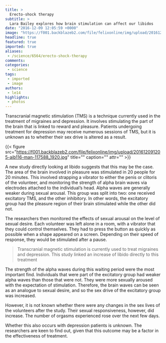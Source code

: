 ```yaml
---
title: >
  Erecto-shock therapy
subtitle: >
  Lara Bailey explores how brain stimulation can affect our libidos
date: "2016-12-09 12:05:59 +0000"
image: "https://f001.backblazeb2.com/file/felixonline/img/upload/201612091204-aib116-9163839223_a0527f5cc3_b.jpg"
headline: true
featured: true
imported: true
aliases:
 - /science/6564/erecto-shock-therapy
comments:
categories:
 - science
tags:
 - imported
 - image
authors:
 - le14
highlights:
 - photos
---
```


Transcranial magnetic stimulation (TMS) is a technique currently used in the treatment of migraines and depression. It involves stimulating the part of the brain that is linked to reward and pleasure. Patients undergoing treatment for depression may receive numerous sessions of TMS, but it is unknown as to whether their sex drive is altered as a result.

{{< figure src="https://f001.backblazeb2.com/file/felixonline/img/upload/201612091205-aib116-man-117588_1920.jpg" title="" caption="" attr="" >}}

A new study directly looking at libido suggests that this may be the case. The area of the brain involved in pleasure was stimulated in 20 people for 20 minutes. This involved strapping a vibrator to either the penis or clitoris of the volunteer, and monitoring the strength of alpha brain waves via electrodes attached to the individual’s head. Alpha waves are generally weaker during sexual arousal. This group was split into two: one received excitatory TMS, and the other inhibitory. In other words, the excitatory group had the pleasure region of their brain stimulated while the other did not.

The researchers then monitored the effects of sexual arousal on the level of sexual desire. Each volunteer was left alone in a room, with a vibrator that they could control themselves. They had to press the button as quickly as possible when a shape appeared on a screen. Depending on their speed of response, they would be stimulated after a pause.

> Transcranial magnetic stimulation is currently used to treat migraines and depression. This study linked an increase of libido directly to this treatment

The strength of the alpha waves during this waiting period were the most important find. Individuals that were part of the excitatory group had weaker alpha waves than those that were not. They were more sexually aroused with the expectation of stimulation. Therefore, the brain waves can be seen as an analogue to sexual desire, and so the sex drive of the excitatory group was increased.

However, it is not known whether there were any changes in the sex lives of the volunteers after the study. Their sexual responsiveness, however, did increase. The number of orgasms experienced rose over the next few days.

Whether this also occurs with depression patients is unknown. The researchers are keen to find out, given that this outcome may be a factor in the effectiveness of treatment.
